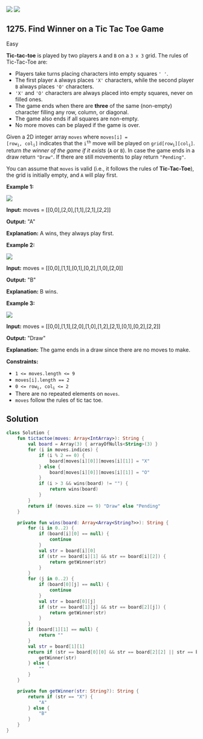 [![](https://img.shields.io/github/stars/javadev/LeetCode-in-Kotlin?label=Stars&style=flat-square)](https://github.com/javadev/LeetCode-in-Kotlin)
[![](https://img.shields.io/github/forks/javadev/LeetCode-in-Kotlin?label=Fork%20me%20on%20GitHub%20&style=flat-square)](https://github.com/javadev/LeetCode-in-Kotlin/fork)

## 1275\. Find Winner on a Tic Tac Toe Game

Easy

**Tic-tac-toe** is played by two players `A` and `B` on a `3 x 3` grid. The rules of Tic-Tac-Toe are:

*   Players take turns placing characters into empty squares `' '`.
*   The first player `A` always places `'X'` characters, while the second player `B` always places `'O'` characters.
*   `'X'` and `'O'` characters are always placed into empty squares, never on filled ones.
*   The game ends when there are **three** of the same (non-empty) character filling any row, column, or diagonal.
*   The game also ends if all squares are non-empty.
*   No more moves can be played if the game is over.

Given a 2D integer array `moves` where <code>moves[i] = [row<sub>i</sub>, col<sub>i</sub>]</code> indicates that the <code>i<sup>th</sup></code> move will be played on <code>grid[row<sub>i</sub>][col<sub>i</sub>]</code>. return _the winner of the game if it exists_ (`A` or `B`). In case the game ends in a draw return `"Draw"`. If there are still movements to play return `"Pending"`.

You can assume that `moves` is valid (i.e., it follows the rules of **Tic-Tac-Toe**), the grid is initially empty, and `A` will play first.

**Example 1:**

![](https://assets.leetcode.com/uploads/2021/09/22/xo1-grid.jpg)

**Input:** moves = \[\[0,0],[2,0],[1,1],[2,1],[2,2]]

**Output:** "A"

**Explanation:** A wins, they always play first.

**Example 2:**

![](https://assets.leetcode.com/uploads/2021/09/22/xo2-grid.jpg)

**Input:** moves = \[\[0,0],[1,1],[0,1],[0,2],[1,0],[2,0]]

**Output:** "B"

**Explanation:** B wins.

**Example 3:**

![](https://assets.leetcode.com/uploads/2021/09/22/xo3-grid.jpg)

**Input:** moves = \[\[0,0],[1,1],[2,0],[1,0],[1,2],[2,1],[0,1],[0,2],[2,2]]

**Output:** "Draw"

**Explanation:** The game ends in a draw since there are no moves to make.

**Constraints:**

*   `1 <= moves.length <= 9`
*   `moves[i].length == 2`
*   <code>0 <= row<sub>i</sub>, col<sub>i</sub> <= 2</code>
*   There are no repeated elements on `moves`.
*   `moves` follow the rules of tic tac toe.

## Solution

```kotlin
class Solution {
    fun tictactoe(moves: Array<IntArray>): String {
        val board = Array(3) { arrayOfNulls<String>(3) }
        for (i in moves.indices) {
            if (i % 2 == 0) {
                board[moves[i][0]][moves[i][1]] = "X"
            } else {
                board[moves[i][0]][moves[i][1]] = "O"
            }
            if (i > 3 && wins(board) != "") {
                return wins(board)
            }
        }
        return if (moves.size == 9) "Draw" else "Pending"
    }

    private fun wins(board: Array<Array<String?>>): String {
        for (i in 0..2) {
            if (board[i][0] == null) {
                continue
            }
            val str = board[i][0]
            if (str == board[i][1] && str == board[i][2]) {
                return getWinner(str)
            }
        }
        for (j in 0..2) {
            if (board[0][j] == null) {
                continue
            }
            val str = board[0][j]
            if (str == board[1][j] && str == board[2][j]) {
                return getWinner(str)
            }
        }
        if (board[1][1] == null) {
            return ""
        }
        val str = board[1][1]
        return if (str == board[0][0] && str == board[2][2] || str == board[0][2] && str == board[2][0]) {
            getWinner(str)
        } else {
            ""
        }
    }

    private fun getWinner(str: String?): String {
        return if (str == "X") {
            "A"
        } else {
            "B"
        }
    }
}
```